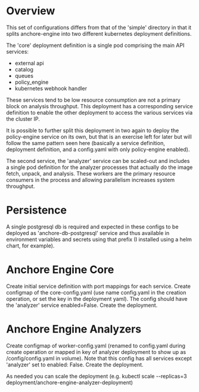 Overview
========

This set of configurations differs from that of the 'simple' directory in that it splits anchore-engine into two different kubernetes deployment definitions.

The 'core' deployment definition is a single pod comprising the main API services:
* external api
* catalog
* queues
* policy_engine
* kubernetes webhook handler

These services tend to be low resource consumption are not a primary block on analysis throughput. This deployment has a corresponding service
definition to enable the other deployment to access the various services via the cluster IP.

It is possible to further split this deployment in two again to deploy the policy-engine service on its own, 
but that is an exercise left for later but will follow the same pattern seen here (basically a service definition, deployment definition, and a config.yaml with only policy-engine enabled).

The second service, the 'analyzer' service can be scaled-out and includes a single pod definition for the analyzer processes that
actually do the image fetch, unpack, and analysis. These workers are the primary resource consumers in the process and allowing parallelism increases system throughput.


Persistence
===========

A single postgresql db is required and expected in these configs to be deployed as 'anchore-db-postgresql' service and thus available
in environment variables and secrets using that prefix (I installed using a helm chart, for example).

Anchore Engine Core
===================

Create initial service definition with port mappings for each service.
Create configmap of the core-config.yaml (use name config.yaml in the creation operation, or set the key in the deployment yaml). The config should have the 'analyzer' service enabled=False.
Create the deployment.


Anchore Engine Analyzers
========================

Create configmap of worker-config.yaml (renamed to config.yaml during create operation or mapped in key of analyzer deployment to show up as /config/config.yaml in volume).
Note that this config has all services except 'analyzer' set to enabled: False.
Create the deployment.

As needed you can scale the deployment (e.g. kubectl scale --replicas=3 deployment/anchore-engine-analyzer-deployment)


